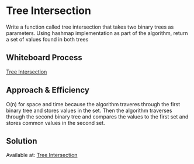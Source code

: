 # Tree Intersection
Write a function called tree intersection that takes two binary trees as parameters. Using hashmap implementation as part of the algorithm, return a set of values found in both trees

## Whiteboard Process
[Tree Intersection](/python/docs/tree_intersection/tree_intersection.PNG)

## Approach & Efficiency
O(n) for space and time because the algorithm traveres through the first binary tree and stores values in the set. Then the algorithm traverses through the second binary tree and compares the values to the first set and stores common values in the second set.

## Solution
Available at: [Tree Intersection](/python/code_challenges/tree_intersection.py)